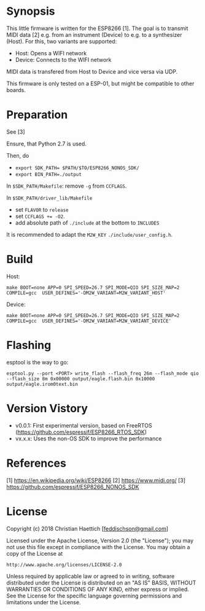 
Synopsis
=================
This little firmware is written for the ESP8266 [1].
The goal is to transmit MIDI data [2] e.g. from an instrument (Device) to e.g. to a synthesizer (Host).
For this, two variants are supported:
 - Host: Opens a WIFI network 
 - Device: Connects to the WIFI network

MIDI data is transfered from Host to Device and vice versa via UDP.

This firmware is only tested on a ESP-01, but might be compatible to other boards.

Preparation
=================
See [3]

Ensure, that Python 2.7 is used.

Then, do 
 - `export SDK_PATH= $PATH/$TO/ESP8266_NONOS_SDK/`
 - `export BIN_PATH=./output`

In `$SDK_PATH/Makefile`: remove `-g` from `CCFLAGS`.


In `$SDK_PATH/driver_lib/Makefile`
 - set `FLAVOR` to `release` 
 - set `CCFLAGS += -O2`.
 - add absolute path of `./include` at the bottom to `INCLUDES`

It is recommended to adapt the `M2W_KEY`  `./include/user_config.h`.

Build
=================

Host:
```
make BOOT=none APP=0 SPI_SPEED=26.7 SPI_MODE=QIO SPI_SIZE_MAP=2 COMPILE=gcc  USER_DEFINES='-DM2W_VARIANT=M2W_VARIANT_HOST' 
```

Device:
```
make BOOT=none APP=0 SPI_SPEED=26.7 SPI_MODE=QIO SPI_SIZE_MAP=2 COMPILE=gcc  USER_DEFINES='-DM2W_VARIANT=M2W_VARIANT_DEVICE' 
```


Flashing
=================
esptool is the way to go:
```
esptool.py --port <PORT> write_flash --flash_freq 26m --flash_mode qio --flash_size 8m 0x00000 output/eagle.flash.bin 0x10000 output/eagle.irom0text.bin
```


Version Vistory
=================

 - v0.0.1: First experimental version, based on FreeRTOS (https://github.com/espressif/ESP8266_RTOS_SDK)
 - vx.x.x: Uses the non-OS SDK to improve the performance

References
=================

[1] https://en.wikipedia.org/wiki/ESP8266
[2] https://www.midi.org/
[3] https://github.com/espressif/ESP8266_NONOS_SDK

License
================

Copyright (c) 2018 Christian Haettich [feddischson@gmail.com]

Licensed under the Apache License, Version 2.0 (the "License");
you may not use this file except in compliance with the License.
You may obtain a copy of the License at

    http://www.apache.org/licenses/LICENSE-2.0

Unless required by applicable law or agreed to in writing, software
distributed under the License is distributed on an "AS IS" BASIS,
WITHOUT WARRANTIES OR CONDITIONS OF ANY KIND, either express or implied.
See the License for the specific language governing permissions and
limitations under the License.

